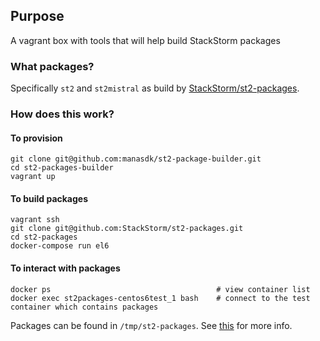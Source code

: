 ## Purpose

A vagrant box with tools that will help build StackStorm packages

### What packages?
Specifically `st2` and `st2mistral` as build by [StackStorm/st2-packages](https://github.com/StackStorm/st2-packages).

### How does this work?

#### To provision

```
git clone git@github.com:manasdk/st2-package-builder.git
cd st2-packages-builder
vagrant up
```

#### To build packages

```
vagrant ssh
git clone git@github.com:StackStorm/st2-packages.git
cd st2-packages
docker-compose run el6
```

#### To interact with packages

```
docker ps                                     # view container list
docker exec st2packages-centos6test_1 bash    # connect to the test container which contains packages
```

Packages can be found in `/tmp/st2-packages`. See [this](https://github.com/StackStorm/st2-packages#usage) for more info.
